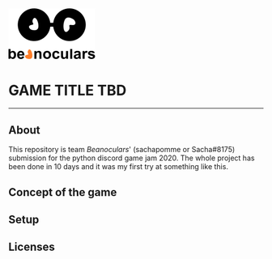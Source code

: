    ![beanoculars' logo](game/images/icons/beanocularsMINI.png)
---
# GAME TITLE TBD
---
## About
This repository is team *Beanoculars*' (sachapomme or Sacha#8175) submission for the python discord game jam 2020. The whole project has been done in 10 days and it was my first try at something like this.

## Concept of the game

## Setup

## Licenses
